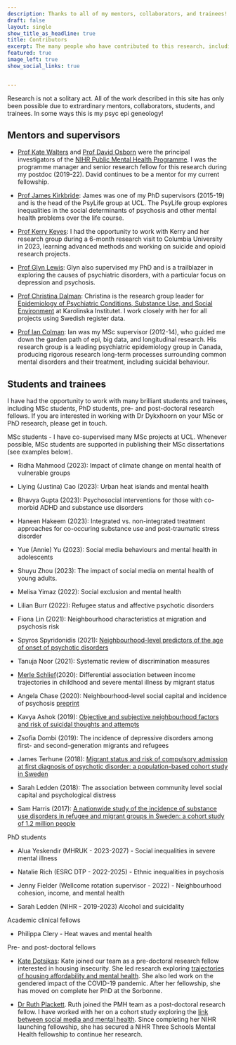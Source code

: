 ```yaml
---
description: Thanks to all of my mentors, collaborators, and trainees!
draft: false
layout: single
show_title_as_headline: true
title: Contributors
excerpt: The many people who have contributed to this research, including students, collaborators, and mentors [read more...]
featured: true
image_left: true
show_social_links: true


---
```


Research is not a solitary act. All of the work described in this site has only been possible due to extrardinary mentors, collaborators, students, and trainees. In some ways this is my psyc epi geneology! 

## Mentors and supervisors
+ [Prof Kate Walters](https://iris.ucl.ac.uk/iris/browse/profile?upi=KWALT44) and [Prof David Osborn](https://www.ucl.ac.uk/psychiatry/people/david-osborn) were the principal investigators of the [NIHR Public Mental Health Programme](https://sphr.nihr.ac.uk/category/research/public-mental-health/). I was the programme manager and senior research fellow for this research during my postdoc (2019-22). David continues to be a mentor for my current fellowship. 

+ [Prof James Kirkbride](https://www.psylife.eu/): James was one of my PhD supervisors (2015-19) and is the head of the PsyLife group at UCL. The PsyLife group explores inequalities in the social determinants of psychosis and other mental health problems over the life course. 

+ [Prof Kerry Keyes](https://www.publichealth.columbia.edu/profile/katherine-m-keyes-phd): I had the opportunity to work with Kerry and her research group during a 6-month research visit to Columbia University in 2023, learning advanced methods and working on suicide and opioid research projects. 

+ [Prof Glyn Lewis](https://www.ucl.ac.uk/brain-sciences/people/professor-glyn-lewis): Glyn also supervised my PhD and is a trailblazer in exploring the causes of psychiatric disorders, with a particular focus on depression and psychosis. 

+ [Prof Christina Dalman](https://staff.ki.se/people/christina-dalman): Christina is the research group leader for [Epidemiology of Psychiatric Conditions, Substance Use, and Social Environment](https://ki.se/en/gph/epidemiology-of-psychiatric-conditions-substance-use-and-social-environment-epicss-0?pk_vid=f8a2915634b84b3d16980493427df1a9) at Karolinska Institutet. I work closely with her for all projects using Swedish register data. 

+ [Prof Ian Colman](http://www.psychepi.com/): Ian was my MSc supervisor (2012-14), who guided me down the garden path of epi, big data, and longitudinal research. His research group is a leading psychiatric epidemiology group in Canada, producing rigorous research long-term processes surrounding common mental disorders and their treatment, including suicidal behaviour.

## Students and trainees 
I have had the opportunity to work with many brilliant students and trainees, including MSc students, PhD students, pre- and post-doctoral research fellows. If you are interested in working with Dr Dykxhoorn on your MSc or PhD research, please get in touch. 

MSc students - I have co-supervised many MSc projects at UCL. Whenever possible, MSc students are supported in publishing their MSc dissertations (see examples below). 

+ Ridha Mahmood (2023): Impact of climate change on mental health of vulnerable groups

+ Liying (Justina) Cao (2023): Urban heat islands and mental health

+ Bhavya Gupta (2023): Psychosocial interventions for those with co-morbid ADHD and substance use disorders

+ Haneen Hakeem (2023): Integrated vs. non-integrated treatment approaches for co-occuring substance use and post-traumatic stress disorder 

+ Yue (Annie) Yu (2023): Social media behaviours and mental health in adolescents 

+ Shuyu Zhou (2023): The impact of social media on mental health of young adults. 

+ Melisa Yimaz (2022): Social exclusion and mental health 

+ Lilian Burr (2022): Refugee status and affective psychotic disorders

+ Fiona Lin (2021): Neighbourhood characteristics at migration and psychosis risk 

+ Spyros Spyridonidis (2021): [Neighbourhood-level predictors of the age of onset of psychotic disorders](https://academic.oup.com/schizbullopen/article/3/1/sgac045/6640228) 

+ Tanuja Noor (2021): Systematic review of discrimination measures

+ [Merle Schlief](https://iris.ucl.ac.uk/iris/browse/profile?upi=MMSCH77)(2020): Differential association between income trajectories in childhood and severe mental illness by migrant status

+ Angela Chase (2020): Neighbourhood-level social capital and incidence of psychosis [preprint](https://osf.io/preprints/psyarxiv/269rx/)

+ Kavya Ashok (2019): [Objective and subjective neighbourhood factors and risk of suicidal thoughts and attempts](https://pubmed.ncbi.nlm.nih.gov/34231453/)

+ Zsofia Dombi (2019): The incidence of depressive disorders among first- and second-generation migrants and refugees

+ James Terhune (2018): [Migrant status and risk of compulsory admission at first diagnosis of psychotic disorder: a population-based cohort study in Sweden](https://pubmed.ncbi.nlm.nih.gov/32578529/)

+ Sarah Ledden (2018): The association between community level social capital and psychological distress

+ Sam Harris (2017):  [A nationwide study of the incidence of substance use disorders in refugee and migrant groups in Sweden: a cohort study of 1.2 million people](https://pubmed.ncbi.nlm.nih.gov/31689291/)



PhD students
+ Alua Yeskendir (MHRUK - 2023-2027) - Social inequalities in severe mental illness

+ Natalie Rich (ESRC DTP - 2022-2025) - Ethnic inequalities in psychosis

+ Jenny Fielder (Wellcome rotation supervisor - 2022) - Neighbourhood cohesion, income, and mental health

+ Sarah Ledden (NIHR - 2019-2023) Alcohol and suicidality


Academic clinical fellows
+ Philippa Clery - Heat waves and mental health 


Pre- and post-doctoral fellows
+ [Kate Dotsikas](https://sphr.nihr.ac.uk/trainee/kate-dotsikas/): Kate joined our team as a pre-doctoral research fellow interested in housing insecurity. She led research exploring [trajectories of housing affordability and mental health](https://link.springer.com/article/10.1007/s00127-022-02314-x). She also led work on the gendered impact of the COVID-19 pandemic. After her fellowship, she has moved on complete her PhD at the Sorbonne. 

+ [Dr Ruth Plackett](https://sphr.nihr.ac.uk/news-and-events/behind-the-research-ruth-plackett/). Ruth joined the PMH team as a post-doctoral research fellow. I have worked with her on a cohort study exploring the [link between social media and mental health](https://www.jmir.org/2023/1/e43213). Since completing her NIHR launching fellowship, she has secured a NIHR Three Schools Mental Health fellowship to continue her research. 




